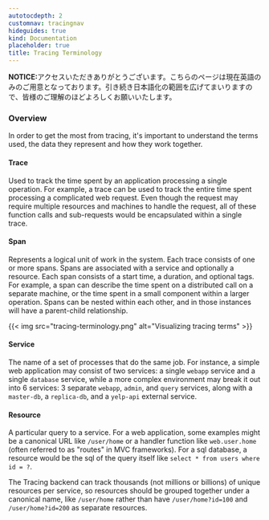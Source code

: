 ```yaml
---
autotocdepth: 2
customnav: tracingnav
hideguides: true
kind: Documentation
placeholder: true
title: Tracing Terminology
---
```


<div class='alert alert-info'><strong>NOTICE:</strong>アクセスいただきありがとうございます。こちらのページは現在英語のみのご用意となっております。引き続き日本語化の範囲を広げてまいりますので、皆様のご理解のほどよろしくお願いいたします。</div>


### Overview

In order to get the most from tracing, it's important to understand the terms used, the data they represent and how they work together.

#### Trace

Used to track the time spent by an application processing a single operation. For example, a trace can be used to track the entire time spent processing a complicated web request. Even though the request may require multiple resources and machines to handle the request, all of these function calls and sub-requests would be encapsulated within a single trace.

#### Span

Represents a logical unit of work in the system. Each trace consists of one or more spans. Spans are associated with a service and optionally a resource. Each span consists of a start time, a duration, and optional tags. For example, a span can describe the time spent on a distributed call on a separate machine, or the time spent in a small component within a larger operation. Spans can be nested within each other, and in those instances will have a parent-child relationship.

{{< img src="tracing-terminology.png" alt="Visualizing tracing terms" >}}

#### Service
The name of a set of processes that do the same job. For instance, a simple web application may consist of two services: a single `webapp` service and a single `database` service, while a more complex environment may break it out into 6 services: 3 separate `webapp`, `admin`, and `query` services, along with a `master-db`, a `replica-db`, and a `yelp-api` external service.

#### Resource

A particular query to a service. For a web application, some examples might be a canonical URL like `/user/home` or a handler function like `web.user.home` (often referred to as "routes" in MVC frameworks). For a sql database, a resource would be the sql of the query itself like `select * from users where id = ?`.

The Tracing backend can track thousands (not millions or billions) of unique resources per service, so resources should be grouped together under a canonical name, like `/user/home` rather than have `/user/home?id=100` and `/user/home?id=200` as separate resources.
